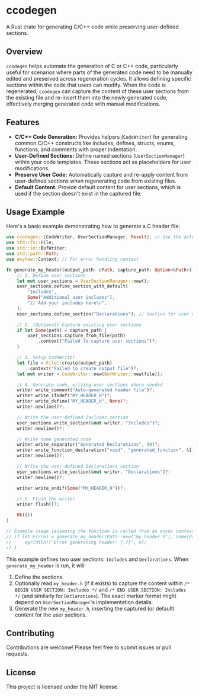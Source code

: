 # ccodegen

A Rust crate for generating C/C++ code while preserving user-defined sections.

## Overview

`ccodegen` helps automate the generation of C or C++ code, particularly useful for scenarios where parts of the generated code need to be manually edited and preserved across regeneration cycles. It allows defining specific sections within the code that users can modify. When the code is regenerated, `ccodegen` can capture the content of these user sections from the existing file and re-insert them into the newly generated code, effectively merging generated code with manual modifications.

## Features

*   **C/C++ Code Generation:** Provides helpers (`CodeWriter`) for generating common C/C++ constructs like includes, defines, structs, enums, functions, and comments with proper indentation.
*   **User-Defined Sections:** Define named sections (`UserSectionManager`) within your code templates. These sections act as placeholders for user modifications.
*   **Preserve User Code:** Automatically capture and re-apply content from user-defined sections when regenerating code from existing files.
*   **Default Content:** Provide default content for user sections, which is used if the section doesn't exist in the captured file.

## Usage Example

Here's a basic example demonstrating how to generate a C header file:

```rust
use ccodegen::{CodeWriter, UserSectionManager, Result}; // Use the actual crate name
use std::fs::File;
use std::io::BufWriter;
use std::path::Path;
use anyhow::Context; // For error handling context

fn generate_my_header(output_path: &Path, capture_path: Option<&Path>) -> Result<()> {
    // 1. Define user sections
    let mut user_sections = UserSectionManager::new();
    user_sections.define_section_with_default(
        "Includes",
        Some("Additional user includes"),
        "// Add your includes here\n",
    );
    user_sections.define_section("Declarations"); // Section for user declarations

    // 2. (Optional) Capture existing user sections
    if let Some(path) = capture_path {
        user_sections.capture_from_file(path)
            .context("Failed to capture user sections")?;
    }

    // 3. Setup CodeWriter
    let file = File::create(output_path)
        .context("Failed to create output file")?;
    let mut writer = CodeWriter::new(BufWriter::new(file));

    // 4. Generate code, writing user sections where needed
    writer.write_comment("Auto-generated header file")?;
    writer.write_ifndef("MY_HEADER_H")?;
    writer.write_define("MY_HEADER_H", None)?;
    writer.newline()?;

    // Write the user-defined Includes section
    user_sections.write_section(&mut writer, "Includes")?;
    writer.newline()?;

    // Write some generated code
    writer.write_separator("Generated Declarations", 80)?;
    writer.write_function_declaration("void", "generated_function", &[])?;
    writer.newline()?;

    // Write the user-defined Declarations section
    user_sections.write_section(&mut writer, "Declarations")?;
    writer.newline()?;

    writer.write_endif(Some("MY_HEADER_H"))?;

    // 5. Flush the writer
    writer.flush()?;

    Ok(())
}

// Example usage (assuming the function is called from an async context or error handling is set up):
// if let Err(e) = generate_my_header(Path::new("my_header.h"), Some(Path::new("my_header.h"))) {
//     eprintln!("Error generating header: {:?}", e);
// }
```

This example defines two user sections: `Includes` and `Declarations`. When `generate_my_header` is run, it will:
1.  Define the sections.
2.  Optionally read `my_header.h` (if it exists) to capture the content within `/* BEGIN USER SECTION: Includes */` and `/* END USER SECTION: Includes */` (and similarly for `Declarations`). The exact marker format might depend on `UserSectionManager`'s implementation details.
3.  Generate the new `my_header.h`, inserting the captured (or default) content for the user sections.

## Contributing

Contributions are welcome! Please feel free to submit issues or pull requests.

## License

This project is licensed under the MIT license.

